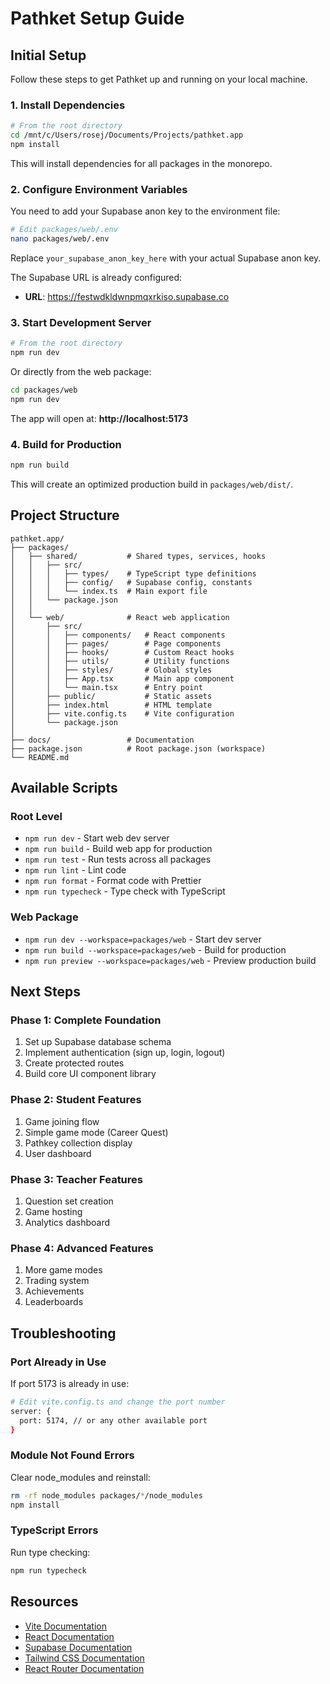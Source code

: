 # Pathket Setup Guide

## Initial Setup

Follow these steps to get Pathket up and running on your local machine.

### 1. Install Dependencies

```bash
# From the root directory
cd /mnt/c/Users/rosej/Documents/Projects/pathket.app
npm install
```

This will install dependencies for all packages in the monorepo.

### 2. Configure Environment Variables

You need to add your Supabase anon key to the environment file:

```bash
# Edit packages/web/.env
nano packages/web/.env
```

Replace `your_supabase_anon_key_here` with your actual Supabase anon key.

The Supabase URL is already configured:
- **URL**: https://festwdkldwnpmqxrkiso.supabase.co

### 3. Start Development Server

```bash
# From the root directory
npm run dev
```

Or directly from the web package:

```bash
cd packages/web
npm run dev
```

The app will open at: **http://localhost:5173**

### 4. Build for Production

```bash
npm run build
```

This will create an optimized production build in `packages/web/dist/`.

## Project Structure

```
pathket.app/
├── packages/
│   ├── shared/           # Shared types, services, hooks
│   │   ├── src/
│   │   │   ├── types/    # TypeScript type definitions
│   │   │   ├── config/   # Supabase config, constants
│   │   │   └── index.ts  # Main export file
│   │   └── package.json
│   │
│   └── web/              # React web application
│       ├── src/
│       │   ├── components/   # React components
│       │   ├── pages/        # Page components
│       │   ├── hooks/        # Custom React hooks
│       │   ├── utils/        # Utility functions
│       │   ├── styles/       # Global styles
│       │   ├── App.tsx       # Main app component
│       │   └── main.tsx      # Entry point
│       ├── public/           # Static assets
│       ├── index.html        # HTML template
│       ├── vite.config.ts    # Vite configuration
│       └── package.json
│
├── docs/                 # Documentation
├── package.json          # Root package.json (workspace)
└── README.md
```

## Available Scripts

### Root Level
- `npm run dev` - Start web dev server
- `npm run build` - Build web app for production
- `npm run test` - Run tests across all packages
- `npm run lint` - Lint code
- `npm run format` - Format code with Prettier
- `npm run typecheck` - Type check with TypeScript

### Web Package
- `npm run dev --workspace=packages/web` - Start dev server
- `npm run build --workspace=packages/web` - Build for production
- `npm run preview --workspace=packages/web` - Preview production build

## Next Steps

### Phase 1: Complete Foundation
1. Set up Supabase database schema
2. Implement authentication (sign up, login, logout)
3. Create protected routes
4. Build core UI component library

### Phase 2: Student Features
1. Game joining flow
2. Simple game mode (Career Quest)
3. Pathkey collection display
4. User dashboard

### Phase 3: Teacher Features
1. Question set creation
2. Game hosting
3. Analytics dashboard

### Phase 4: Advanced Features
1. More game modes
2. Trading system
3. Achievements
4. Leaderboards

## Troubleshooting

### Port Already in Use
If port 5173 is already in use:
```bash
# Edit vite.config.ts and change the port number
server: {
  port: 5174, // or any other available port
}
```

### Module Not Found Errors
Clear node_modules and reinstall:
```bash
rm -rf node_modules packages/*/node_modules
npm install
```

### TypeScript Errors
Run type checking:
```bash
npm run typecheck
```

## Resources

- [Vite Documentation](https://vitejs.dev/)
- [React Documentation](https://react.dev/)
- [Supabase Documentation](https://supabase.com/docs)
- [Tailwind CSS Documentation](https://tailwindcss.com/docs)
- [React Router Documentation](https://reactrouter.com/)
